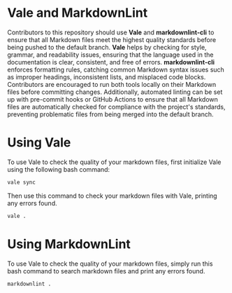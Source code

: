 # Vale and MarkdownLint
   Contributors to this repository should use **Vale** and **markdownlint-cli** to ensure that all Markdown files meet the highest quality standards before being pushed to the default branch. **Vale** helps by checking for style, grammar, and readability issues, ensuring that the language used in the documentation is clear, consistent, and free of errors. **markdownlint-cli** enforces formatting rules, catching common Markdown syntax issues such as improper headings, inconsistent lists, and misplaced code blocks. Contributors are encouraged to run both tools locally on their Markdown files before committing changes. Additionally, automated linting can be set up with pre-commit hooks or GitHub Actions to ensure that all Markdown files are automatically checked for compliance with the project's standards, preventing problematic files from being merged into the default branch.
# Using Vale
To use Vale to check the quality of your markdown files, first initialize Vale using the following bash command:
   ```bash
 vale sync
   ```
Then use this command to check your markdown files with Vale, printing any errors found.
   ```bash
 vale .
   ```
# Using MarkdownLint
To use Vale to check the quality of your markdown files, simply run this bash command to search markdown files and print any errors found. 
   ```bash
markdownlint .
   ```

